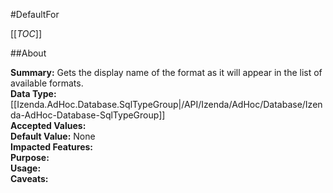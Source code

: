 #DefaultFor

[[_TOC_]]

##About

**Summary:**  Gets the display name of the format as it will appear in the list of available formats.   
**Data Type:** [[Izenda.AdHoc.Database.SqlTypeGroup|/API/Izenda/AdHoc/Database/Izenda-AdHoc-Database-SqlTypeGroup]]  
**Accepted Values:**   
**Default Value:** None  
**Impacted Features:**   
**Purpose:**   
**Usage:**   
**Caveats:**   

